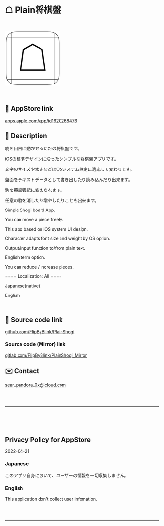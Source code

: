 # ☖ Plain将棋盤

<br>

![](PlainShogi/Assets.xcassets/LaunchIcon.imageset/LaunchIcon.png)

<br>

## 🔗 AppStore link

[apps.apple.com/app/id1620268476](https://apps.apple.com/app/id1620268476)


<!-- Manually sync below text between "/README.md(here)" and "Localizable.strings" and "AppStoreConnect/_/Description". -->

## 📄 Description

駒を自由に動かせるただの将棋盤です。

iOSの標準デザインに沿ったシンプルな将棋盤アプリです。

文字のサイズや太さなどはOSシステム設定に適応して変わります。

盤面をテキストデータとして書き出したり読み込んだり出来ます。

駒を英語表記に変えられます。

任意の駒を消したり増やしたりことも出来ます。


<!--==== English description ====-->

Simple Shogi board App.

You can move a piece freely.

This app based on iOS system UI design.

Character adapts font size and weight by OS option.

Output/Input function to/from plain text.

English term option.

You can reduce / increase pieces.


==== Localization: All ====

Japanese(native)

English

<br>

## 🧰 Source code link

[github.com/FlipByBlink/PlainShogi](https://github.com/FlipByBlink/PlainShogi)


### Source code (Mirror) link

[gitlab.com/FlipByBlink/PlainShogi_Mirror](https://gitlab.com/FlipByBlink/PlainShogi_Mirror)


## ✉️ Contact

sear_pandora_0x@icloud.com


<br>

<br>

------

<br>

<br>

<br>


## Privacy Policy for AppStore

2022-04-21

### Japanese
このアプリ自身において、ユーザーの情報を一切収集しません。

### English
This application don't collect user infomation.


<br>

<br>

------

<br>

<br>


<!-- URL "Support page for AppStore" -->
<!-- https://flipbyblink.github.io/PlainShogi/ -->

<!-- URL "Privacy Policy for AppStore" -->
<!-- https://flipbyblink.github.io/PlainShogi/#privacy-policy-for-appstore -->
